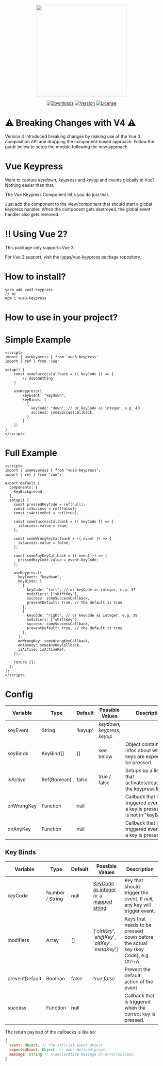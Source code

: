 <p align="center"><img align="center" height="300px" src="https://github.com/lupas/vue3-keypress/blob/master/misc/keypressLogo.png?raw=true"/></p>

<p align="center">
  <a href="https://www.npmjs.com/package/vue3-keypress"><img src="https://badgen.net/npm/dm/vue3-keypress" alt="Downloads"></a>
  <a href="https://www.npmjs.com/package/vue3-keypress"><img src="https://badgen.net/npm/v/vue3-keypress" alt="Version"></a>
  <a href="https://www.npmjs.com/package/vue3-keypress"><img src="https://badgen.net/npm/license/vue3-keypress" alt="License"></a>
 </p>
</p>

# ⚠️ Breaking Changes with V4 ⚠️

Version 4 introduced breaking changes by making use of the Vue 3 composition API and dropping the component-based approach.
Follow the guide below to setup the module following the new approach.

# Vue Keypress

Want to capture _keydown_, _keypress_ and _keyup_ and events globally in Vue? Nothing easier than that.

The Vue Keypress Component let's you do just that.

Just add the component to the view/component that should start a global keypress handler. When the component gets destroyed, the global event handler also gets removed.

# ‼️ Using Vue 2?

This package only supports Vue 3.

For Vue 2 support, visit the [lupas/vue-keypress](https://github.com/lupas/vue-keypress) package repository.

# How to install?

```bsh
yarn add vue3-keypress
// or
npm i vue3-keypress
```

# How to use in your project?

# Simple Example

```vue
<script>
import { useKeypress } from 'vue3-keypress'
import { ref } from 'vue'

setup() {
    const someSuccessCallback = ({ keyCode }) => {
        // doSomething
    }

    useKeypress({
        keyEvent: "keydown",
        keyBinds: [
          {
            keyCode: "down", // or keyCode as integer, e.g. 40
            success: someSuccessCallback,
          },
        ]
    })
}
</script>
```

# Full Example

```vue
<script>
import { useKeypress } from "vue3-keypress";
import { ref } from "vue";

export default {
  components: {
    KeyBackground,
  },
  setup() {
    const pressedKeyCode = ref(null);
    const isSuccess = ref(false);
    const isActiveRef = ref(true);

    const someSuccessCallback = ({ keyCode }) => {
      isSuccess.value = true;
    };

    const someWrongKeyCallback = ({ event }) => {
      isSuccess.value = false;
    };

    const someAnyKeyCallback = ({ event }) => {
      pressedKeyCode.value = event.keyCode;
    };

    useKeypress({
      keyEvent: "keydown",
      keyBinds: [
        {
          keyCode: "left", // or keyCode as integer, e.g. 37
          modifiers: ["shiftKey"],
          success: someSuccessCallback,
          preventDefault: true, // the default is true
        },
        {
          keyCode: "right", // or keyCode as integer, e.g. 39
          modifiers: ["shiftKey"],
          success: someSuccessCallback,
          preventDefault: true, // the default is true
        },
      ],
      onWrongKey: someWrongKeyCallback,
      onAnyKey: someAnyKeyCallback,
      isActive: isActiveRef,
    });

    return {};
  },
};
</script>
```

# Config

| Variable   | Type         | Default | Possible Values                | Description                                                                       |
| ---------- | ------------ | ------- | ------------------------------ | --------------------------------------------------------------------------------- |
| keyEvent   | String       | 'keyup' | _keydown_, _keypress_, _keyup_ |                                                                                   |
| keyBinds   | KeyBind[]    | []      | see below                      | Object containing infos about which keys are expected to be pressed.              |
| isActive   | Ref(Boolean) | false   | true / false                   | Setups up a listener that activates/deactivates the keypress listener.            |
| onWrongKey | Function     | null    |                                | Callback that is triggered every time a key is pressed that is not in "keyBinds". |
| onAnyKey   | Function     | null    |                                | Callback that is triggered every time a key is pressed.                           |

## Key Binds

| Variable       | Type            | Default | Possible Values                                                    | Description                                                                       |
| -------------- | --------------- | ------- | ------------------------------------------------------------------ | --------------------------------------------------------------------------------- |
| keyCode        | Number / String | null    | [KeyCode as integer](https://keycode.info/) or a [mapped string](https://github.com/lupas/vue3-keypress/blob/master/packages/vue3-keypress/src/key_codes.ts) | Key that should trigger the event. If _null_, any key will trigger event.         |
| modifiers      | Array           | []      | ['_ctrlKey_', '_shiftKey_', '_altKey_', '_metaKey_']               | Keys that needs to be pressed down before the actual key (key Code), e.g. Ctrl+A. |
| preventDefault | Boolean         | false   | _true_,_false_                                                     | Prevent the default action of the event                                           |
| success        | Function        | null    |                                                                    | Callback that is triggered when the correct key is pressed.                       |

The return payload of the callbacks is like so:

```js
{
  event: Object, // the official event object
  expectedEvent: Object, // your defined props.
  message: String // A declarative message on error/success.
}
```

